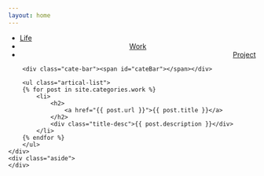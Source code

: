 ```yaml
---
layout: home
---
```


<div class="index-content work">
    <div class="section">
        <ul class="artical-cate">
            <li><a href="/"><span>Life</span></a></li>
            <li class="on" style="text-align:center"><a href="/work"><span>Work</span></a></li>
            <li style="text-align:right"><a href="/project"><span>Project</span></a></li>
        </ul>

        <div class="cate-bar"><span id="cateBar"></span></div>

        <ul class="artical-list">
        {% for post in site.categories.work %}
            <li>
                <h2>
                    <a href="{{ post.url }}">{{ post.title }}</a>
                </h2>
                <div class="title-desc">{{ post.description }}</div>
            </li>
        {% endfor %}
        </ul>
    </div>
    <div class="aside">
    </div>
</div>
